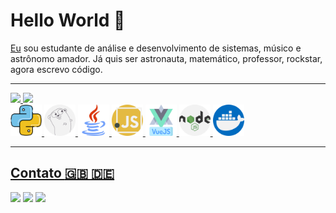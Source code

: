 # Hello World 👋

[Eu](https://www.linkedin.com/in/pedro-henrique-dos-santos-pereira-245b12174) sou estudante de análise e desenvolvimento de sistemas, músico e astrônomo amador. Já quis ser astronauta, matemático, professor, rockstar, agora escrevo código.

<!--
---
### Linguagens e ferramentas

- 🐍 Python
- :coffee: Java
- ⚡ Javascript
- 🎨 HTML/CSS
- 🚀 GO
- :floppy_disk: Banco de Dados-->

---

<div>
  <a href="https://github.com/santospereira">
  <img height="190em" src="https://github-readme-stats.vercel.app/api?username=santospereira&show_icons=true&theme=vue&include_all_commits=true&count_private=true"/>
  <img height="190em" src="https://github-readme-stats.vercel.app/api/top-langs/?username=santospereira&layout=compact&langs_count=7&custom_title=Linguagens%20Que%20Mais%20Uso&theme=vue"/>
</div>

<div>
  <img height="50em" src="https://github.com/SantosPereira/SantosPereira/blob/main/media/icons/python.png"/>
  <img height="50em" src="https://github.com/SantosPereira/SantosPereira/blob/main/media/icons/go-lang.png"/>
  <img height="50em" src="https://github.com/SantosPereira/SantosPereira/blob/main/media/icons/java.png"/>
  <img height="50em" src="https://github.com/SantosPereira/SantosPereira/blob/main/media/icons/javascript.png"/>
  <img height="50em" src="https://github.com/SantosPereira/SantosPereira/blob/main/media/icons/brands.png"/>
  <img height="50em" src="https://github.com/SantosPereira/SantosPereira/blob/main/media/icons/nodejs.png"/>
  <img height="50em" src="https://github.com/SantosPereira/SantosPereira/blob/main/media/icons/docker.png"/>
    
</div>
  
---

## Contato   :gb: :de:

<div> 
  <a href="https://www.linkedin.com/in/santos-pereira" target="_blank"><img src="https://img.shields.io/badge/-LinkedIn-%230077B5?style=for-the-badge&logo=linkedin&logoColor=white" target="_blank"></a> 
  <a href="https://www.instagram.com/pedro.hsp0/" target="_blank"><img src="https://img.shields.io/badge/-Instagram-%23E4405F?style=for-the-badge&logo=instagram&logoColor=white" target="_blank"></a>
  <a href = "mailto://pedrohenriquelemam@gmail.com"><img src="https://img.shields.io/badge/-Gmail-%23333?style=for-the-badge&logo=gmail&logoColor=white" target="_blank"></a>
</div>
  

 
